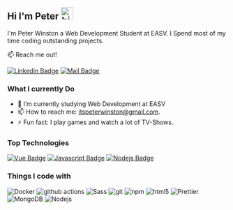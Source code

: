 ## Hi I'm Peter <img src="https://user-images.githubusercontent.com/1303154/88677602-1635ba80-d120-11ea-84d8-d263ba5fc3c0.gif" width="28px" height="28px" alt="hi">

<!--🚀 Check out my New Portfolio [itspeterwinston.com](https://itspeterwinston.com) -->

I'm Peter Winston a Web Development Student at EASV. I Spend most of my time coding outstanding projects.

:mailbox: Reach me out!

[![Linkedin Badge](https://img.shields.io/badge/-PeterWinston-0e76a8?style=flat&labelColor=0e76a8&logo=linkedin&logoColor=white)](https://www.linkedin.com/in/islem-maboud/) 
[![Mail Badge](https://img.shields.io/badge/-itspeterwinston-c0392b?style=flat&labelColor=c0392b&logo=gmail&logoColor=white)](mailto:islempenywis@gmail.com)


<!-- TODO: Add last video link -->

### What I currently Do

- 🔭 I’m currently studying Web Development at EASV 
- 📫 How to reach me: itspeterwinston@gmail.com.
- ⚡ Fun fact: I play games and watch a lot of TV-Shows.

### Top Technologies

<!-- TODO: Make technologies links takes you to repositories -->
[![Vue Badge](https://img.shields.io/badge/Vue.js-4FC08D?style=for-the-badge&labelColor=black&logo=vuedotjs&logoColor=4FC08D)](#)
[![Javascript Badge](https://img.shields.io/badge/-Javascript-F0DB4F?style=for-the-badge&labelColor=black&logo=javascript&logoColor=F0DB4F)](#) [![Nodejs Badge](https://img.shields.io/badge/-Nodejs-3C873A?style=for-the-badge&labelColor=black&logo=node.js&logoColor=3C873A)](#)

### Things I code with
<p>
  <img alt="Docker" src="https://img.shields.io/badge/-Docker-46a2f1?style=flat-square&logo=docker&logoColor=white" />
  <img alt="github actions" src="https://img.shields.io/badge/-Github_Actions-2088FF?style=flat-square&logo=github-actions&logoColor=white" />
  <img alt="Sass" src="https://img.shields.io/badge/-Sass-CC6699?style=flat-square&logo=sass&logoColor=white" />
  <img alt="git" src="https://img.shields.io/badge/-Git-F05032?style=flat-square&logo=git&logoColor=white" />
  <img alt="npm" src="https://img.shields.io/badge/-NPM-CB3837?style=flat-square&logo=npm&logoColor=white" />
  <img alt="html5" src="https://img.shields.io/badge/-HTML5-E34F26?style=flat-square&logo=html5&logoColor=white" />
  <img alt="Prettier" src="https://img.shields.io/badge/-Prettier-F7B93E?style=flat-square&logo=prettier&logoColor=white" />
  <img alt="MongoDB" src="https://img.shields.io/badge/-MongoDB-13aa52?style=flat-square&logo=mongodb&logoColor=white" />
  <img alt="Nodejs" src="https://img.shields.io/badge/-Nodejs-43853d?style=flat-square&logo=Node.js&logoColor=white" />
</p>
